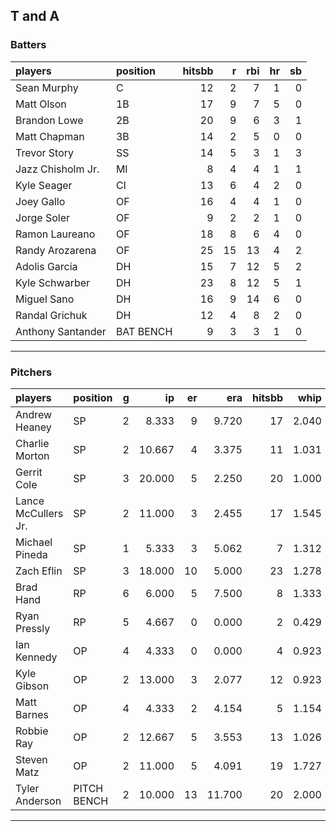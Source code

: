 ## T and A

### Batters

 
|players           |position  | hitsbb|  r| rbi| hr| sb| 
|:-----------------|:---------|------:|--:|---:|--:|--:| 
|Sean Murphy       |C         |     12|  2|   7|  1|  0| 
|Matt Olson        |1B        |     17|  9|   7|  5|  0| 
|Brandon Lowe      |2B        |     20|  9|   6|  3|  1| 
|Matt Chapman      |3B        |     14|  2|   5|  0|  0| 
|Trevor Story      |SS        |     14|  5|   3|  1|  3| 
|Jazz Chisholm Jr. |MI        |      8|  4|   4|  1|  1| 
|Kyle Seager       |CI        |     13|  6|   4|  2|  0| 
|Joey Gallo        |OF        |     16|  4|   4|  1|  0| 
|Jorge Soler       |OF        |      9|  2|   2|  1|  0| 
|Ramon Laureano    |OF        |     18|  8|   6|  4|  0| 
|Randy Arozarena   |OF        |     25| 15|  13|  4|  2| 
|Adolis Garcia     |DH        |     15|  7|  12|  5|  2| 
|Kyle Schwarber    |DH        |     23|  8|  12|  5|  1| 
|Miguel Sano       |DH        |     16|  9|  14|  6|  0| 
|Randal Grichuk    |DH        |     12|  4|   8|  2|  0| 
|Anthony Santander |BAT BENCH |      9|  3|   3|  1|  0| 


* * *

### Pitchers

 
|players             |position    |  g|     ip| er|    era| hitsbb|  whip| so|  w| sv| 
|:-------------------|:-----------|--:|------:|--:|------:|------:|-----:|--:|--:|--:| 
|Andrew Heaney       |SP          |  2|  8.333|  9|  9.720|     17| 2.040|  6|  0|  0| 
|Charlie Morton      |SP          |  2| 10.667|  4|  3.375|     11| 1.031| 12|  0|  0| 
|Gerrit Cole         |SP          |  3| 20.000|  5|  2.250|     20| 1.000| 26|  2|  0| 
|Lance McCullers Jr. |SP          |  2| 11.000|  3|  2.455|     17| 1.545| 12|  0|  0| 
|Michael Pineda      |SP          |  1|  5.333|  3|  5.062|      7| 1.312|  7|  0|  0| 
|Zach Eflin          |SP          |  3| 18.000| 10|  5.000|     23| 1.278| 21|  0|  0| 
|Brad Hand           |RP          |  6|  6.000|  5|  7.500|      8| 1.333| 10|  0|  4| 
|Ryan Pressly        |RP          |  5|  4.667|  0|  0.000|      2| 0.429|  3|  0|  1| 
|Ian Kennedy         |OP          |  4|  4.333|  0|  0.000|      4| 0.923|  3|  0|  1| 
|Kyle Gibson         |OP          |  2| 13.000|  3|  2.077|     12| 0.923|  7|  0|  0| 
|Matt Barnes         |OP          |  4|  4.333|  2|  4.154|      5| 1.154| 10|  0|  3| 
|Robbie Ray          |OP          |  2| 12.667|  5|  3.553|     13| 1.026| 16|  1|  0| 
|Steven Matz         |OP          |  2| 11.000|  5|  4.091|     19| 1.727| 13|  0|  0| 
|Tyler Anderson      |PITCH BENCH |  2| 10.000| 13| 11.700|     20| 2.000| 14|  0|  0| 


* * *


